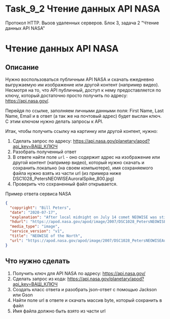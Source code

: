 # Task_9_2 Чтение данных API NASA
Протокол HTTP. Вызов удаленных серверов. Блок 3, задача 2 "Чтение данных API NASA"

# Чтение данных API NASA

## Описание
Нужно воспользоваться публичным API NASA и скачать ежедневно выгружаемую им изображение или другой контент (например видео). 
Несмотря на то, что API публичный, доступ к нему предоставляется по ключу, который достаточно просто получить по адресу: https://api.nasa.gov/.

Перейдя по ссылке, заполняем личными данными поля: First Name, Last Name, Email и в ответ (а так же на почтовый адрес) будет
выслан ключ. С этим ключом нужно делать запросы к API. 

Итак, чтобы получить ссылку на картинку или другой контент, нужно:
1. Сделать запрос по адресу: https://api.nasa.gov/planetary/apod?api_key=ВАШ_КЛЮЧ
2. Разобрать полученный ответ
3. В ответе найти поле `url` - оно содержит адрес на изображение или другой контент (например видео), который нужно скачать и сохранить локально (на своем компьютере), имя сохраняемого файла нужно взять из части url (из примера ниже DSC1028_PetersNEOWISEAuroralSpike_800.jpg)
4. Проверить что сохраненный файл открывается.

Пример ответа сервиса NASA
```json
{
  "copyright": "Bill Peters",
  "date": "2020-07-17",
  "explanation": "After local midnight on July 14 comet NEOWISE was still above the horizon for Goldenrod, Alberta, Canada, just north of Calgary, planet Earth. In this snapshot it makes for an awesome night with dancing displays of the northern lights. The long-tailed comet and auroral displays are beautiful apparitions in the north these days. Both show the influence of spaceweather and the wind from the Sun. Skygazers have widely welcomed the visitor from the Oort cloud, though C/2020 F3 (NEOWISE) is in an orbit that is now taking it out of the inner Solar System.  Comet NEOWISE Images: July 16 | July 15 | July 14 | July 13 | July 12 | July 11 | July 10 & earlier",
  "hdurl": "https://apod.nasa.gov/apod/image/2007/DSC1028_PetersNEOWISEAuroralSpike.jpg",
  "media_type": "image",
  "service_version": "v1",
  "title": "NEOWISE of the North",
  "url": "https://apod.nasa.gov/apod/image/2007/DSC1028_PetersNEOWISEAuroralSpike_800.jpg"
}
```

## Что нужно сделать
1. Получить ключ для API NASA по адресу: https://api.nasa.gov/
2. Сделать запрос из кода: https://api.nasa.gov/planetary/apod?api_key=ВАШ_КЛЮЧ
3. Создать класс ответа и разобрать json-ответ с помощью Jackson или Gson
4. Найти поле url в ответе и скачать массив byte, который сохранить в файл
5. Имя файла должно быть взято из части url
